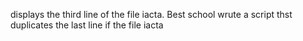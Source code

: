 displays the third line of the file iacta.
Best school
wrute a script thst duplicates the last line if the file iacta

